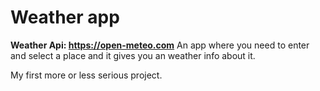 # Weather app
**Weather Api: https://open-meteo.com**
An app where you need to enter and select a place and it gives you an weather info about it.

My first more or less serious project.

